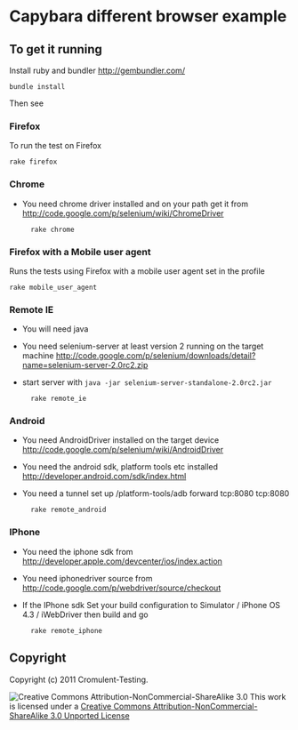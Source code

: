 # Capybara different browser example


## To get it running
Install ruby and bundler http://gembundler.com/

    bundle install

Then see

### Firefox
To run the test on Firefox

    rake firefox

### Chrome
* You need chrome driver installed and on your path get it from http://code.google.com/p/selenium/wiki/ChromeDriver

        rake chrome

### Firefox with a Mobile user agent
Runs the tests using Firefox with a mobile user agent set in the profile

    rake mobile_user_agent

### Remote IE

* You will need java
* You need selenium-server at least version 2 running on the target machine http://code.google.com/p/selenium/downloads/detail?name=selenium-server-2.0rc2.zip
* start server with `java -jar selenium-server-standalone-2.0rc2.jar`

        rake remote_ie

### Android

* You need AndroidDriver installed on the target device http://code.google.com/p/selenium/wiki/AndroidDriver
* You need the android sdk, platform tools etc installed http://developer.android.com/sdk/index.html
* You need a tunnel set up <sdk install dir>/platform-tools/adb forward tcp:8080 tcp:8080

        rake remote_android

### IPhone

* You need the iphone sdk from http://developer.apple.com/devcenter/ios/index.action
* You need iphonedriver source from http://code.google.com/p/webdriver/source/checkout
* If the IPhone sdk Set your build configuration to Simulator / iPhone OS 4.3 / iWebDriver then build and go

        rake remote_iphone

## Copyright

Copyright (c) 2011 Cromulent-Testing.

![Creative Commons Attribution-NonCommercial-ShareAlike 3.0](http://i.creativecommons.org/l/by-nc-sa/3.0/80x15.png "Creative Commons Attribution-NonCommercial-ShareAlike 3.0")
This work is licensed under a [Creative Commons Attribution-NonCommercial-ShareAlike 3.0 Unported License](http://creativecommons.org/licenses/by-nc-sa/3.0/ "Creative Commons Attribution-NonCommercial-ShareAlike 3.0")
